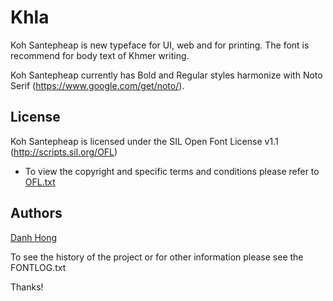 ﻿Khla
======================


Koh Santepheap is new typeface for UI, web and for printing. The font is recommend for body text of Khmer writing.

Koh Santepheap currently has Bold and Regular styles harmonize with Noto Serif (<https://www.google.com/get/noto/>).

## License


Koh Santepheap is licensed under the SIL Open Font License v1.1 (<http://scripts.sil.org/OFL>)


- To view the copyright and specific terms and conditions please refer to [OFL.txt](https://github.com/danhhong/KohSantepheap/blob/master/OFL.txt)




## Authors

[Danh Hong](http://www.khmertype.org)

To see the history of the project or for other information please see the FONTLOG.txt 



Thanks!

